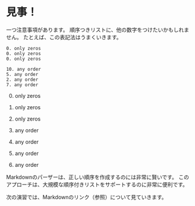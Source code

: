 # 見事！

一つ注意事項があります。 順序つきリストに、他の数字をつけたいかもしれません。 たとえば、この表記法はうまくいきます。


    0. only zeros
    0. only zeros
    0. only zeros

    10. any order
    5. any order
    2. any order
    7. any order


0. only zeros
0. only zeros
0. only zeros


5. any order
10. any order
2. any order
7. any order

Markdownのパーザーは、正しい順序を作成するのには非常に賢いです。 このアプローチは、大規模な順序付きリストをサポートするのに非常に便利です。

次の演習では、Markdownのリンク（参照）について見ていきます。
